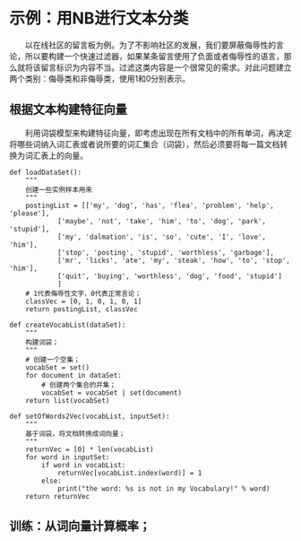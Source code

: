 # 示例：用NB进行文本分类
&emsp;&emsp;以在线社区的留言板为例。为了不影响社区的发展，我们要屏蔽侮辱性的言论，所以要构建一个快速过滤器，如果某条留言使用了负面或者侮辱性的语言，那么就将该留言标识为内容不当。过滤这类内容是一个很常见的需求。对此问题建立两个类别：侮辱类和非侮辱类，使用1和0分别表示。

## 根据文本构建特征向量
&emsp;&emsp;利用词袋模型来构建特征向量，即考虑出现在所有文档中的所有单词，再决定将哪些词纳入词汇表或者说所要的词汇集合（词袋），然后必须要将每一篇文档转换为词汇表上的向量。
``` python3
def loadDataSet():
    """
    创建一些实例样本用来
    """
    postingList = [['my', 'dog', 'has', 'flea', 'problem', 'help', 'please'],
            ['maybe', 'not', 'take', 'him', 'to', 'dog', 'park', 'stupid'],
            ['my', 'dalmation', 'is', 'so', 'cute', 'I', 'love', 'him'],
            ['stop', 'posting', 'stupid', 'worthless', 'garbage'],
            ['mr', 'licks', 'ate', 'my', 'steak', 'how', 'to', 'stop', 'him'],
            ['quit', 'buying', 'worthless', 'dog', 'food', 'stupid']
            ]
    # 1代表侮辱性文字，0代表正常言论；
    classVec = [0, 1, 0, 1, 0, 1]
    return postingList, classVec

def createVocabList(dataSet):
    """
    构建词袋； 
    """
    # 创建一个空集；
    vocabSet = set()
    for document in dataSet:
        # 创建两个集合的并集；
        vocabSet = vocabSet | set(document)
    return list(vocabSet)

def setOfWords2Vec(vocabList, inputSet):
    """
    基于词袋，将文档转换成词向量；
    """
    returnVec = [0] * len(vocabList)
    for word in inputSet:
        if word in vocabList:
            returnVec[vocabList.index(word)] = 1
        else:
            print("the word: %s is not in my Vocabulary!" % word)
    return returnVec
```

## 训练：从词向量计算概率；
